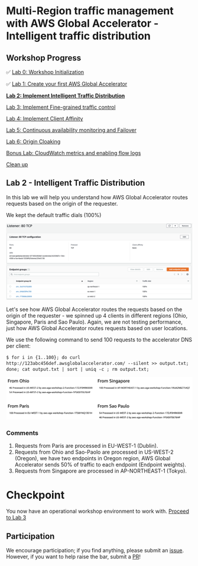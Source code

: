 # Multi-Region traffic management with AWS Global Accelerator - Intelligent traffic distribution

## Workshop Progress
✅ [Lab 0: Workshop Initialization](../lab-0-init)

✅ [Lab 1: Create your first AWS Global Accelerator](../lab-1-create-aws-global-accelerator)

**[Lab 2: Implement Intelligent Traffic Distribution](../lab-2-traffic-distribution)**

[Lab 3: Implement Fine-grained traffic control](../lab-3-fine-grained-control)

[Lab 4: Implement Client Affinity](../lab-4-client-affinity)

[Lab 5: Continuous availability monitoring and Failover](../lab-5-observability)

[Lab 6: Origin Cloaking](../lab-6-origin-cloaking)

[Bonus Lab: CloudWatch metrics and enabling flow logs](../bonus-lab)

[Clean up](../clean-up)

## Lab 2 - Intelligent Traffic Distribution

In this lab we will help you understand how AWS Global Accelerator routes requests based on the origin of the requester. 

We kept the default traffic dials (100%)

<kbd>![x](images/default-traffic-dials.png)</kbd>

Let's see how AWS Global Accelerator routes the requests based on the origin of the requester - we spinned up 4 clients in different regions (Ohio, Singapore, Paris and Sao Paulo). Again, we are not testing performance, just how AWS Global Accelerator routes requests based on user locations.

We use the following command to send 100 requests to the accelerator DNS per client:

```
$ for i in {1..100}; do curl http://123abc456def.awsglobalaccelerator.com/ --silent >> output.txt; done; cat output.txt | sort | uniq -c ; rm output.txt;
```

<kbd>![x](images/100-traffic-dials.png)</kbd>

### Comments
1. Requests from Paris are processed in EU-WEST-1 (Dublin).
2. Requests from Ohio and Sao-Paolo are processed in US-WEST-2 (Oregon), we have two endpoints in Oregon region, AWS Global Accelerator sends 50% of traffic to each endpoint (Endpoint weights).
3. Requests from Singapore are processed in AP-NORTHEAST-1 (Tokyo).

<a name="lab3"/>

# Checkpoint

You now have an operational workshop environment to work with. [Proceed to Lab 3](../lab-3-fine-grained-control)

## Participation

We encourage participation; if you find anything, please submit an [issue](https://github.com/aws-samples/aws-global-accelerator-workshop/issues). However, if you want to help raise the bar, submit a [PR](https://github.com/aws-samples/aws-global-accelerator-workshop/pulls)!
